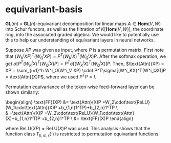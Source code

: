 # equivariant-basis
$\mathbf{GL}(m) \times \mathbf{GL}(n)$-equivariant decomposition for linear maps $A \in \mathbf{Hom}(V, W)$ into Schur funcors, as well as the filtration of $K[\mathbf{Hom}(V, W)]$, the coordinate ring, into the associated graded algebra. We would like to potentially use this to help our understanding of equivariant layers in neural networks. 

Suppose $XP$ was given as input, where $P$ is a permutation matrix. First note that $(W^i_KXP)^T(W^i_QXP) = P^T(W^i_KX)^T(W^i_QX)P$. After the softmax operation, we get $\sigma[P^T(W^i_KX)^T(W^i_QX)P] = P^T\sigma[(W^i_KX)^T(W^i_QX)]P$. Then, $\text{Attn}(XP) = XP + \sum_{i=1}^h W^i_O(W^i_V XP) \cdot P^T\sigma[(W^i_KX)^T(W^i_QX)]P = \text{Attn}(X)P$, where we used $P^TP = I$.

Permutation equivariance of the token-wise feed-forward layer can be shown similarly: 

\begin{align}
\text{FF}(XP) &= \text{Attn}(X)P +W_2\cdot\text{ReLU}(W_1\cdot\text{Attn}(X)P +b_{1,n}1^TP)+b_{2,n}1^TP \\  
               & =\text{Attn}(X)P +W_2\cdot\text{ReLU}(W_1\cdot\text{Attn}(X)+b_{1,n}1^T)P +b_{2,n}1^TP \\
               &= \text{FF}(X)P
\end{align}              

where $\text{ReLU}(XP) = \text{ReLU}(X)P$ was used. This analysis shows that the function class $T_{h,m,r}(\cdot)$ is restricted to permutation equivariant functions.
